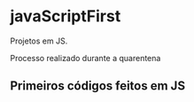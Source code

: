 # javaScriptFirst

Projetos em JS. 

Processo realizado durante a quarentena  
   
## Primeiros códigos feitos em JS 
<br> 





